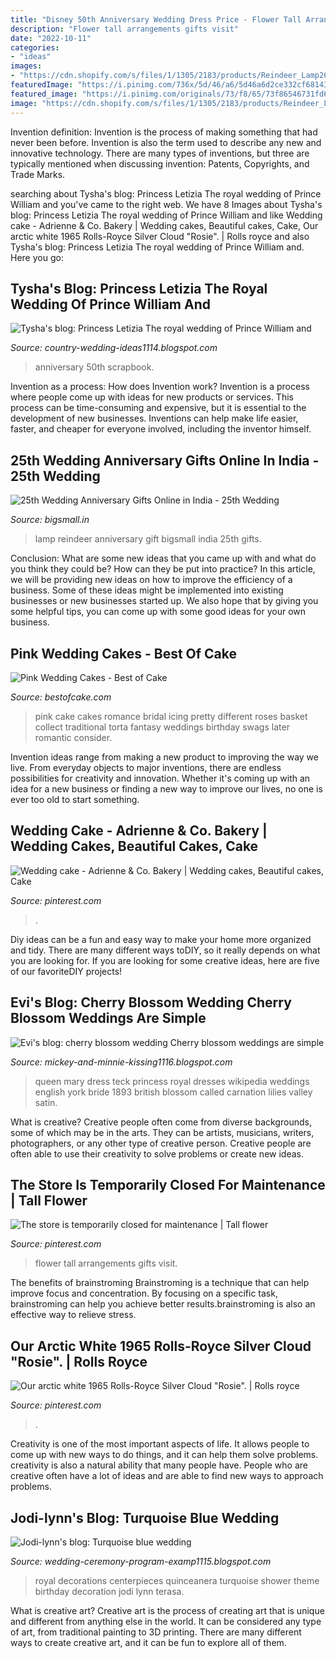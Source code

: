 ```yaml
---
title: "Disney 50th Anniversary Wedding Dress Price - Flower Tall Arrangements Gifts Visit"
description: "Flower tall arrangements gifts visit"
date: "2022-10-11"
categories:
- "ideas"
images:
- "https://cdn.shopify.com/s/files/1/1305/2183/products/Reindeer_Lamp26_1200x630.jpg?v=1559577062"
featuredImage: "https://i.pinimg.com/736x/5d/46/a6/5d46a6d2ce332cf6814390ab22329699--rolls-royce-transport.jpg"
featured_image: "https://i.pinimg.com/originals/73/f8/65/73f86546731fd6a065455a24bd604d6b.jpg"
image: "https://cdn.shopify.com/s/files/1/1305/2183/products/Reindeer_Lamp26_1200x630.jpg?v=1559577062"
---
```



Invention definition:
Invention is the process of making something that had never been before. Invention is also the term used to describe any new and innovative technology. There are many types of inventions, but three are typically mentioned when discussing invention: Patents, Copyrights, and Trade Marks.

	

		
searching about Tysha&#039;s blog: Princess Letizia The royal wedding of Prince William and you've came to the right web. We have 8 Images about Tysha&#039;s blog: Princess Letizia The royal wedding of Prince William and like Wedding cake - Adrienne &amp; Co. Bakery | Wedding cakes, Beautiful cakes, Cake, Our arctic white 1965 Rolls-Royce Silver Cloud &quot;Rosie&quot;. | Rolls royce and also Tysha&#039;s blog: Princess Letizia The royal wedding of Prince William and. Here you go:
		
    
## Tysha&#039;s Blog: Princess Letizia The Royal Wedding Of Prince William And

<img loading=lazy src="https://4.bp.blogspot.com/_rD6zeH60Efw/Sh5NmTXGgxI/AAAAAAAABL0/BYlge69WB_Y/s400/50th+anniversary+card.jpg" onerror="this.onerror=null;this.src='https://tse1.mm.bing.net/th?id=OIP.F6wdnCc8U5JEGlCMVcdtDwAAAA&amp;pid=15.1';" alt="Tysha&#039;s blog: Princess Letizia The royal wedding of Prince William and">

_Source: country-wedding-ideas1114.blogspot.com_

>anniversary 50th scrapbook. 

	

Invention as a process: How does Invention work?
Invention is a process where people come up with ideas for new products or services. This process can be time-consuming and expensive, but it is essential to the development of new businesses. Inventions can help make life easier, faster, and cheaper for everyone involved, including the inventor himself.

    
## 25th Wedding Anniversary Gifts Online In India - 25th Wedding

<img loading=lazy src="https://cdn.shopify.com/s/files/1/1305/2183/products/Reindeer_Lamp26_1200x630.jpg?v=1559577062" onerror="this.onerror=null;this.src='https://tse3.mm.bing.net/th?id=OIP.v9enqouwly59pJnF1iFCBQHaHa&amp;pid=15.1';" alt="25th Wedding Anniversary Gifts Online in India - 25th Wedding">

_Source: bigsmall.in_

>lamp reindeer anniversary gift bigsmall india 25th gifts. 

	

Conclusion: What are some new ideas that you came up with and what do you think they could be? How can they be put into practice?
In this article, we will be providing new ideas on how to improve the efficiency of a business. Some of these ideas might be implemented into existing businesses or new businesses started up. We also hope that by giving you some helpful tips, you can come up with some good ideas for your own business.

    
## Pink Wedding Cakes - Best Of Cake

<img loading=lazy src="http://www.bestofcake.com/wp-content/uploads/2012/06/Pink-Wedding-Cakes-Price.jpg" onerror="this.onerror=null;this.src='https://tse2.mm.bing.net/th?id=OIP.m15FX8WkT_KjpP_5tIqBfgHaJF&amp;pid=15.1';" alt="Pink Wedding Cakes - Best of Cake">

_Source: bestofcake.com_

>pink cake cakes romance bridal icing pretty different roses basket collect traditional torta fantasy weddings birthday swags later romantic consider. 

	

Invention ideas range from making a new product to improving the way we live. From everyday objects to major inventions, there are endless possibilities for creativity and innovation. Whether it's coming up with an idea for a new business or finding a new way to improve our lives, no one is ever too old to start something.

    
## Wedding Cake - Adrienne &amp; Co. Bakery | Wedding Cakes, Beautiful Cakes, Cake

<img loading=lazy src="https://i.pinimg.com/originals/fc/65/ba/fc65bac3350d29abce4049abc36b8b94.png" onerror="this.onerror=null;this.src='https://tse1.mm.bing.net/th?id=OIP.jNda5E4LeZG0exelL2Qj0wAAAA&amp;pid=15.1';" alt="Wedding cake - Adrienne &amp; Co. Bakery | Wedding cakes, Beautiful cakes, Cake">

_Source: pinterest.com_

>. 

	

Diy ideas can be a fun and easy way to make your home more organized and tidy. There are many different ways toDIY, so it really depends on what you are looking for. If you are looking for some creative ideas, here are five of our favoriteDIY projects!

    
## Evi&#039;s Blog: Cherry Blossom Wedding Cherry Blossom Weddings Are Simple

<img loading=lazy src="http://chestofbooks.com/food/household/Woman-Encyclopaedia-2/images/H-M-Queen-Mary-in-her-wedding-dress.jpg" onerror="this.onerror=null;this.src='https://tse2.mm.bing.net/th?id=OIP.WnaJdU-ATY1N78HistLRJQAAAA&amp;pid=15.1';" alt="Evi&#039;s blog: cherry blossom wedding Cherry blossom weddings are simple">

_Source: mickey-and-minnie-kissing1116.blogspot.com_

>queen mary dress teck princess royal dresses wikipedia weddings english york bride 1893 british blossom called carnation lilies valley satin. 

	

What is creative?
Creative people often come from diverse backgrounds, some of which may be in the arts. They can be artists, musicians, writers, photographers, or any other type of creative person. Creative people are often able to use their creativity to solve problems or create new ideas.

    
## The Store Is Temporarily Closed For Maintenance | Tall Flower

<img loading=lazy src="https://i.pinimg.com/originals/73/f8/65/73f86546731fd6a065455a24bd604d6b.jpg" onerror="this.onerror=null;this.src='https://tse1.mm.bing.net/th?id=OIP.PhzNmcc1yIrPwaLwvpByZwHaLH&amp;pid=15.1';" alt="The store is temporarily closed for maintenance | Tall flower">

_Source: pinterest.com_

>flower tall arrangements gifts visit. 

	

The benefits of brainstroming
Brainstroming is a technique that can help improve focus and concentration. By focusing on a specific task, brainstroming can help you achieve better results.brainstroming is also an effective way to relieve stress.

    
## Our Arctic White 1965 Rolls-Royce Silver Cloud &quot;Rosie&quot;. | Rolls Royce

<img loading=lazy src="https://i.pinimg.com/736x/5d/46/a6/5d46a6d2ce332cf6814390ab22329699--rolls-royce-transport.jpg" onerror="this.onerror=null;this.src='https://tse3.mm.bing.net/th?id=OIP.WLBFS5NkL_ghZO7sKKNnfwHaFj&amp;pid=15.1';" alt="Our arctic white 1965 Rolls-Royce Silver Cloud &quot;Rosie&quot;. | Rolls royce">

_Source: pinterest.com_

>. 

	

Creativity is one of the most important aspects of life. It allows people to come up with new ways to do things, and it can help them solve problems. creativity is also a natural ability that many people have. People who are creative often have a lot of ideas and are able to find new ways to approach problems.

    
## Jodi-lynn&#039;s Blog: Turquoise Blue Wedding

<img loading=lazy src="http://lh3.googleusercontent.com/_46CjPuAlknQ/TJjcF0d4VMI/AAAAAAAABsg/UnwEqCAW1-s/s1600/blue_wedding_decorations.jpg" onerror="this.onerror=null;this.src='https://tse4.mm.bing.net/th?id=OIP.iD1_YjR3XMD-H6dlQS1KmAHaJ4&amp;pid=15.1';" alt="Jodi-lynn&#039;s blog: Turquoise blue wedding">

_Source: wedding-ceremony-program-examp1115.blogspot.com_

>royal decorations centerpieces quinceanera turquoise shower theme birthday decoration jodi lynn terasa. 

	

What is creative art?
Creative art is the process of creating art that is unique and different from anything else in the world. It can be considered any type of art, from traditional painting to 3D printing. There are many different ways to create creative art, and it can be fun to explore all of them.

